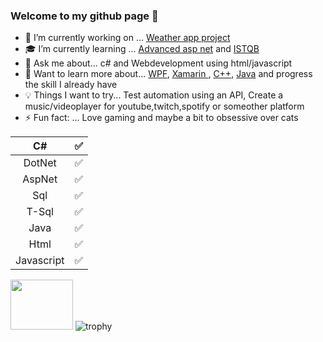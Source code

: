 ### Welcome to my github page 🖖 


- 🔭 I’m currently working on ... [Weather app project](https://github.com/Carpenteri1/WeatherApp)
- 🎓 I’m currently learning ... [Advanced asp net](https://docs.microsoft.com/en-us/aspnet/web-api/overview/advanced/) and [ISTQB](https://www.istqb.org)
- 💬 Ask me about... c# and Webdevelopment using html/javascript
- 📖 Want to learn more about... [WPF](https://docs.microsoft.com/en-us/visualstudio/designers/getting-started-with-wpf?view=vs-2019), [Xamarin ](https://docs.microsoft.com/en-us/xamarin/), [C++](https://docs.microsoft.com/en-us/cpp/cpp/?view=vs-2019), [Java](https://docs.oracle.com/en/java/) and progress the skill I already have
- 💡   Things I want to try... Test automation using an API, Create a music/videoplayer for youtube,twitch,spotify or someother platform
- ⚡ Fun fact: ... Love gaming and maybe a bit to obsessive over cats

| C#                   | :white_check_mark:    |                            
|:--------------------:|:---------------------:|            
| DotNet               | :white_check_mark:    |            
| AspNet               | :white_check_mark:    |
| Sql                  | :white_check_mark:    |
| T-Sql                | :white_check_mark:    |
| Java                 | :white_check_mark:    |             
| Html                 | :white_check_mark:    |                                        
| Javascript           | :white_check_mark:    |        
                        
<img src="https://i.giphy.com/media/eZsKqkZUEM5vG/200.webp" width="100" height=80/> ![trophy](https://github-profile-trophy.vercel.app/?username=carpenteri1&theme=monokai&title=Issues,Commit,PullRequest,Repositories)
